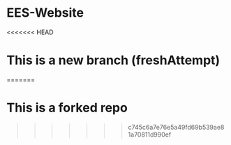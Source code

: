 # EES-Website
<<<<<<< HEAD
# This is a new branch (freshAttempt)
=======
# This is a forked repo

>>>>>>> c745c6a7e76e5a49fd69b539ae81a70811d990ef
